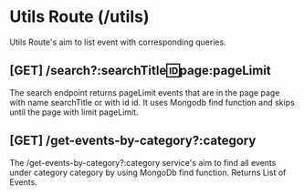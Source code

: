 # Utils Route (/utils)
Utils Route's aim to list event with corresponding queries.

## [GET] /search?:searchTitle:id:page:pageLimit
The search endpoint returns pageLimit events that are in the page page with name searchTitle or with id id. It uses Mongodb find function and skips until the page with limit pageLimit.

## [GET] /get-events-by-category?:category
The /get-events-by-category?:category service's aim to find all events under category category by using MongoDb find function. Returns List of Events.
